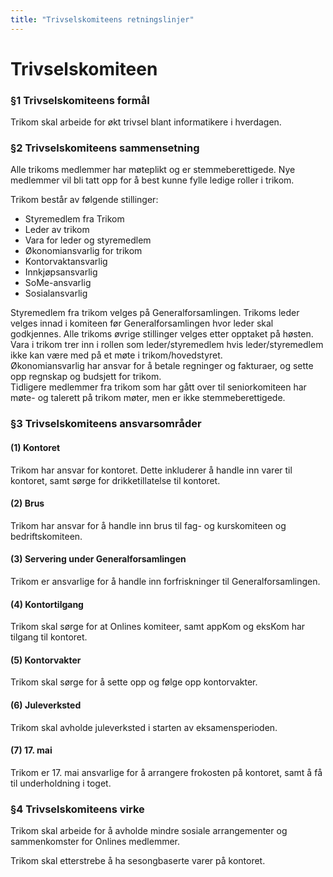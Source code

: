 ```yaml
---
title: "Trivselskomiteens retningslinjer"
---
```


Trivselskomiteen
===========

### §1 Trivselskomiteens formål

Trikom skal arbeide for økt trivsel blant informatikere i hverdagen.

### §2 Trivselskomiteens sammensetning

Alle trikoms medlemmer har møteplikt og er stemmeberettigede. Nye medlemmer vil bli tatt opp for å best kunne fylle ledige roller i trikom.

Trikom består av følgende stillinger: 

* Styremedlem fra Trikom
* Leder av trikom
* Vara for leder og styremedlem
* Økonomiansvarlig for trikom
* Kontorvaktansvarlig
* Innkjøpsansvarlig
* SoMe-ansvarlig
* Sosialansvarlig


Styremedlem fra trikom velges på Generalforsamlingen. Trikoms leder velges innad i komiteen før Generalforsamlingen hvor leder skal godkjennes. Alle trikoms øvrige stillinger velges etter opptaket på høsten. Vara i trikom trer inn i rollen som leder/styremedlem hvis leder/styremedlem ikke kan være med på et møte i trikom/hovedstyret.  
Økonomiansvarlig har ansvar for å betale regninger og fakturaer, og sette opp regnskap og budsjett for trikom.    
Tidligere medlemmer fra trikom som har gått over til seniorkomiteen har møte- og talerett på trikom møter, men er ikke stemmeberettigede.

### §3 Trivselskomiteens ansvarsområder

#### (1) Kontoret

Trikom har ansvar for kontoret. Dette inkluderer å handle inn varer til kontoret, samt sørge for drikketillatelse til kontoret.

#### (2) Brus

Trikom har ansvar for å handle inn brus til fag- og kurskomiteen og bedriftskomiteen.

#### (3) Servering under Generalforsamlingen

Trikom er ansvarlige for å handle inn forfriskninger til Generalforsamlingen.

#### (4) Kontortilgang

Trikom skal sørge for at Onlines komiteer, samt appKom og eksKom har tilgang til kontoret.

#### (5) Kontorvakter

Trikom skal sørge for å sette opp og følge opp kontorvakter.

#### (6) Juleverksted

Trikom skal avholde juleverksted i starten av eksamensperioden.

#### (7) 17. mai

Trikom er 17. mai ansvarlige for å arrangere frokosten på kontoret, samt å få til underholdning i toget.

### §4 Trivselskomiteens virke

Trikom skal arbeide for å avholde mindre sosiale arrangementer og sammenkomster for Onlines medlemmer.

Trikom skal etterstrebe å ha sesongbaserte varer på kontoret.